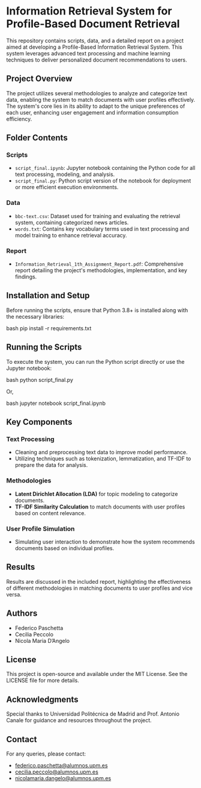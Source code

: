 # Information Retrieval System for Profile-Based Document Retrieval

This repository contains scripts, data, and a detailed report on a project aimed at developing a Profile-Based Information Retrieval System. This system leverages advanced text processing and machine learning techniques to deliver personalized document recommendations to users.

## Project Overview

The project utilizes several methodologies to analyze and categorize text data, enabling the system to match documents with user profiles effectively. The system's core lies in its ability to adapt to the unique preferences of each user, enhancing user engagement and information consumption efficiency.

## Folder Contents

### Scripts
- `script_final.ipynb`: Jupyter notebook containing the Python code for all text processing, modeling, and analysis.
- `script_final.py`: Python script version of the notebook for deployment or more efficient execution environments.

### Data
- `bbc-text.csv`: Dataset used for training and evaluating the retrieval system, containing categorized news articles.
- `words.txt`: Contains key vocabulary terms used in text processing and model training to enhance retrieval accuracy.

### Report
- `Information_Retrieval_1th_Assignment_Report.pdf`: Comprehensive report detailing the project's methodologies, implementation, and key findings.

## Installation and Setup

Before running the scripts, ensure that Python 3.8+ is installed along with the necessary libraries:

bash
pip install -r requirements.txt


## Running the Scripts

To execute the system, you can run the Python script directly or use the Jupyter notebook:

bash
python script_final.py


Or,

bash
jupyter notebook script_final.ipynb


## Key Components

### Text Processing
- Cleaning and preprocessing text data to improve model performance.
- Utilizing techniques such as tokenization, lemmatization, and TF-IDF to prepare the data for analysis.

### Methodologies
- **Latent Dirichlet Allocation (LDA)** for topic modeling to categorize documents.
- **TF-IDF Similarity Calculation** to match documents with user profiles based on content relevance.

### User Profile Simulation
- Simulating user interaction to demonstrate how the system recommends documents based on individual profiles.

## Results

Results are discussed in the included report, highlighting the effectiveness of different methodologies in matching documents to user profiles and vice versa.

## Authors

- Federico Paschetta
- Cecilia Peccolo
- Nicola Maria D’Angelo

## License

This project is open-source and available under the MIT License. See the LICENSE file for more details.

## Acknowledgments

Special thanks to Universidad Politécnica de Madrid and Prof. Antonio Canale for guidance and resources throughout the project.

## Contact

For any queries, please contact:
- federico.paschetta@alumnos.upm.es
- cecilia.peccolo@alumnos.upm.es
- nicolamaria.dangelo@alumnos.upm.es
